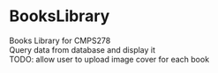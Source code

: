 # BooksLibrary
Books Library for CMPS278 <br>
Query data from database and display it <br>
TODO: allow user to upload image cover for each book
